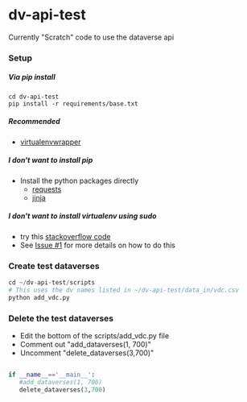 dv-api-test
===========

Currently "Scratch" code to use the dataverse api

### Setup 

##### Via pip install 

```
cd dv-api-test
pip install -r requirements/base.txt
```

##### **Recommended**

+ [virtualenvwrapper](http://virtualenvwrapper.readthedocs.org/en/latest/install.html#basic-installation)

##### I don't want to install pip

+ Install the python packages directly
    + [requests](http://docs.python-requests.org/en/latest/user/install/)
    + [jinja](http://jinja.pocoo.org/docs/intro/#installation)

##### I don't want to install virtualenv using sudo

+ try this [stackoverflow code](http://stackoverflow.com/questions/9348869/how-to-install-virtualenv-without-using-sudo/15555989#15555989)
+ See [Issue #1](https://github.com/IQSS/dv-api-test/issues/1) for more details on how to do this

### Create test dataverses

```python
cd ~/dv-api-test/scripts
# This uses the dv names listed in ~/dv-api-test/data_in/vdc.csv
python add_vdc.py
``` 

### Delete the test dataverses

+ Edit the bottom of the scripts/add_vdc.py file
+ Comment out "add_dataverses(1, 700)"
+ Uncomment "delete_dataverses(3,700)"
```python

if __name__=='__main__':
   #add_dataverses(1, 700)
   delete_dataverses(3,700)
```
